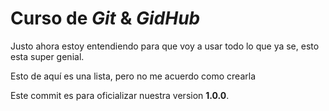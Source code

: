 # Curso de _Git_ & _GidHub_

Justo ahora estoy entendiendo para que voy a usar todo lo que ya se, esto esta super genial.

Esto de aquí es una lista, pero no me acuerdo como crearla

Este commit es para oficializar nuestra version **1.0.0**.
